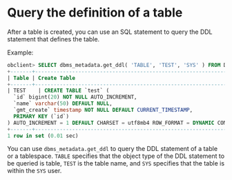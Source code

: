 # Query the definition of a table

After a table is created, you can use an SQL statement to query the DDL statement that defines the table.

Example:

```sql
obclient> SELECT dbms_metadata.get_ddl( 'TABLE', 'TEST', 'SYS' ) FROM DUAL;
+-------+------------------------------------------------------------------------------------------------------------------------------------------------------------------------------------------------------------------------------------------------------------------------------------------------------------------------------------------------------------------------------------+
| Table | Create Table                                                                                                                                                                                                                                                                                                                                                                       |
+-------+------------------------------------------------------------------------------------------------------------------------------------------------------------------------------------------------------------------------------------------------------------------------------------------------------------------------------------------------------------------------------------+
| TEST    | CREATE TABLE `test` (
  `id` bigint(20) NOT NULL AUTO_INCREMENT,
  `name` varchar(50) DEFAULT NULL,
  `gmt_create` timestamp NOT NULL DEFAULT CURRENT_TIMESTAMP,
  PRIMARY KEY (`id`)
) AUTO_INCREMENT = 1 DEFAULT CHARSET = utf8mb4 ROW_FORMAT = DYNAMIC COMPRESSION = 'zstd_1.3.8' REPLICA_NUM = 1 BLOCK_SIZE = 16384 USE_BLOOM_FILTER = FALSE TABLET_SIZE = 134217728 PCTFREE = 0 |
+-------+------------------------------------------------------------------------------------------------------------------------------------------------------------------------------------------------------------------------------------------------------------------------------------------------------------------------------------------------------------------------------------+
1 row in set (0.01 sec)
```

You can use `dbms_metadata.get_ddl` to query the DDL statement of a table or a tablespace. `TABLE` specifies that the object type of the DDL statement to be queried is table, `TEST` is the table name, and `SYS` specifies that the table is within the `SYS` user.
